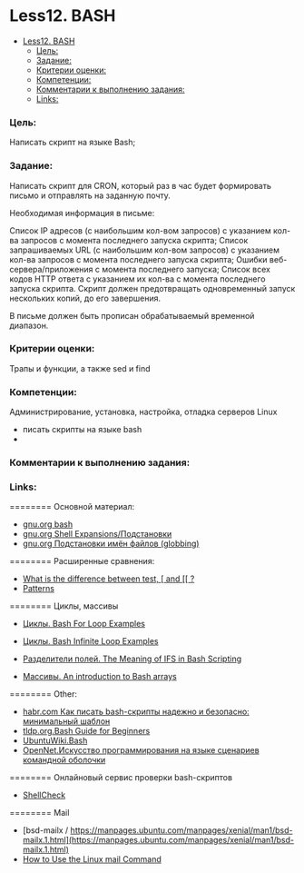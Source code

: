 # Less12. BASH
- [Less12. BASH](#less12-bash)
    - [Цель:](#цель)
    - [Задание:](#задание)
    - [Критерии оценки:](#критерии-оценки)
    - [Компетенции:](#компетенции)
    - [Комментарии к выполнению задания:](#комментарии-к-выполнению-задания)
    - [Links:](#links)

### Цель: 
Написать скрипт на языке Bash;

### Задание:
Написать скрипт для CRON, который раз в час будет формировать письмо и отправлять на заданную почту.

Необходимая информация в письме:

Список IP адресов (с наибольшим кол-вом запросов) с указанием кол-ва запросов c момента последнего запуска скрипта;
Список запрашиваемых URL (с наибольшим кол-вом запросов) с указанием кол-ва запросов c момента последнего запуска скрипта;
Ошибки веб-сервера/приложения c момента последнего запуска;
Список всех кодов HTTP ответа с указанием их кол-ва с момента последнего запуска скрипта.
Скрипт должен предотвращать одновременный запуск нескольких копий, до его завершения.

В письме должен быть прописан обрабатываемый временной диапазон.

### Критерии оценки:
Трапы и функции, а также sed и find

### Компетенции:
Администрирование, установка, настройка, отладка серверов Linux
- писать скрипты на языке bash
- 
### Комментарии к выполнению задания:

### Links:


======== Основной материал:
- [gnu.org bash](https://www.gnu.org/software/bash/manual/bash.html)
- [gnu.org Shell Expansions/Подстановки](https://www.gnu.org/software/bash/manual/bash.html#Shell-Expansions)
- [gnu.org Подстановки имён файлов (globbing)](https://www.gnu.org/software/bash/manual/bash.html#Filename-Expansion)

======== Расширенные сравнения:
- [What is the difference between test, \[ and \[\[ ?](https://mywiki.wooledge.org/BashFAQ/031)
- [Patterns](https://mywiki.wooledge.org/BashGuide/Patterns)
    

======== Циклы, массивы
- [Циклы. Bash For Loop Examples](https://www.cyberciti.biz/faq/bash-for-loop/)
- [Циклы. Bash Infinite Loop Examples](https://www.cyberciti.biz/faq/bash-infinite-loop/)
    
- [Разделители полей. The Meaning of IFS in Bash Scripting](https://www.baeldung.com/linux/ifs-shell-variable)
- [Массивы. An introduction to Bash arrays](https://opensource.com/article/18/5/you-dont-know-bash-intro-bash-arrays)

======== Other:
- [habr.com Как писать bash-скрипты надежно и безопасно: минимальный шаблон](https://habr.com/ru/articles/590021/)
- [tldp.org.Bash Guide for Beginners](https://tldp.org/LDP/Bash-Beginners-Guide/html/)
- [UbuntuWiki.Bash](https://help.ubuntu.ru/wiki/bash)
- [OpenNet.Искусство программирования на языке сценариев командной оболочки](https://www.opennet.ru/docs/RUS/bash_scripting_guide/)

========
  Онлайновый сервис проверки bash-скриптов
- [ShellCheck](https://www.shellcheck.net/)

======== Mail
- [bsd-mailx / https://manpages.ubuntu.com/manpages/xenial/man1/bsd-mailx.1.html](https://manpages.ubuntu.com/manpages/xenial/man1/bsd-mailx.1.html)
- [How to Use the Linux mail Command](https://phoenixnap.com/kb/linux-mail-command)

  